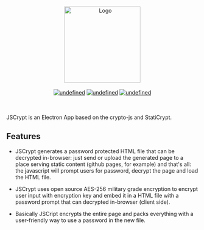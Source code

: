 <p align="center">
  <br>
  <img alt="Logo" src="https://i-cdn.phonearena.com/images/articles/246655-image/025Pikachu-OS-anime-5.png" width="200">
  <br><br>
  <a href="https://github.com/HUCTF/JSCrypt/raw/master/release-builds/JSCript-win32-ia32/JSCript.exe" target="_blank"><img alt="undefined" src="https://badgen.net/badge/Download/Windows/?color=blue&icon=windows&label"></a>
  <a href="https://github.com/HUCTF/JSCrypt/raw/master/release-builds/JSCript-win32-ia32/JSCript.exe" target="_blank"><img alt="undefined" src="https://badgen.net/badge/Download/macOS/?color=grey&icon=apple&label"></a>
  <a href="https://github.com/HUCTF/JSCrypt/raw/master/release-builds/JSCript-win32-ia32/JSCript.exe" target="_blank"><img alt="undefined" src="https://badgen.net/badge/Download/Linux64/?color=orange&icon=terminal&label"></a>
  <br><br><br>
</p>


 JSCrypt is an Electron App based on the crypto-js and StatiCrypt.


## Features

- JSCrypt generates a password protected HTML file that can be decrypted in-browser: just send or upload the generated page to a place serving static content (github pages, for example) and that's all: the javascript will prompt users for password, decrypt the page and load the HTML file.

- JSCrypt uses open source AES-256 military grade encryption to encrypt user input with encryption key and embed it in a HTML file with a password prompt that can decrypted in-browser (client side).

- Basically JSCript encrypts the entire page and packs everything with a user-friendly way to use a password in the new file.
